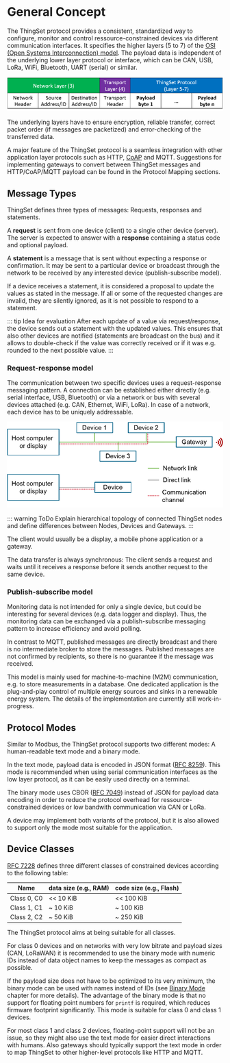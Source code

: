 # General Concept

The ThingSet protocol provides a consistent, standardized way to configure, monitor and control ressource-constrained devices via different communication interfaces. It specifies the higher layers (5 to 7) of the [OSI (Open Systems Interconnection) model](https://en.wikipedia.org/wiki/OSI_model). The payload data is independent of the underlying lower layer protocol or interface, which can be CAN, USB, LoRa, WiFi, Bluetooth, UART (serial) or similar.

![ISO/OSI layer setup](../images/osi_layers.png)

The underlying layers have to ensure encryption, reliable transfer, correct packet order (if messages are packetized) and error-checking of the transferred data.

A major feature of the ThingSet protocol is a seamless integration with other application layer protocols such as HTTP, [CoAP](https://tools.ietf.org/html/rfc7252) and MQTT. Suggestions for implementing gateways to convert between ThingSet messages and HTTP/CoAP/MQTT payload can be found in the Protocol Mapping sections.

## Message Types

ThingSet defines three types of messages: Requests, responses and statements.

A **request** is sent from one device (client) to a single other device (server). The server is expected to answer with a **response** containing a status code and optional payload.

A **statement** is a message that is sent without expecting a response or confirmation. It may be sent to a particular device or broadcast through the network to be received by any interested device (publish-subscribe model).

If a device receives a statement, it is considered a proposal to update the values as stated in the message. If all or some of the requested changes are invalid, they are silently ignored, as it is not possible to respond to a statement.

::: tip Idea for evaluation
After each update of a value via request/response, the device sends out a statement with the updated values. This ensures that also other devices are notified (statements are broadcast on the bus) and it allows to double-check if the value was correctly received or if it was e.g. rounded to the next possible value.
:::

### Request-response model

The communication between two specific devices uses a request-response messaging pattern. A connection can be established either directly (e.g. serial interface, USB, Bluetooth) or via a network or bus with several devices attached (e.g. CAN, Ethernet, WiFi, LoRa). In case of a network, each device has to be uniquely addressable.

![Communication Channels](../images/communication_channels.png)

::: warning ToDo
Explain hierarchical topology of connected ThingSet nodes and define differences between Nodes, Devices and Gateways.
:::

The client would usually be a display, a mobile phone application or a gateway.

The data transfer is always synchronous: The client sends a request and waits until it receives a response before it sends another request to the same device.

### Publish-subscribe model

Monitoring data is not intended for only a single device, but could be interesting for several devices (e.g. data logger and display). Thus, the monitoring data can be exchanged via a publish-subscribe messaging pattern to increase efficiency and avoid polling.

In contrast to MQTT, published messages are directly broadcast and there is no intermediate broker to store the messages. Published messages are not confirmed by recipients, so there is no guarantee if the message was received.

This model is mainly used for machine-to-machine (M2M) communication, e.g. to store measurements in a database. One dedicated application is the plug-and-play control of multiple energy sources and sinks in a renewable energy system. The details of the implementation are currently still work-in-progress.

## Protocol Modes

Similar to Modbus, the ThingSet protocol supports two different modes: A human-readable text mode and a binary mode.

In the text mode, payload data is encoded in JSON format ([RFC 8259](https://tools.ietf.org/html/rfc8259)). This mode is recommended when using serial communication interfaces as the low layer protocol, as it can be easily used directly on a terminal.

The binary mode uses CBOR ([RFC 7049](https://tools.ietf.org/html/rfc7049)) instead of JSON for payload data encoding in order to reduce the protocol overhead for ressource-constrained devices or low bandwith communication via CAN or LoRa.

A device may implement both variants of the protocol, but it is also allowed to support only the mode most suitable for the application.

## Device Classes

[RFC 7228](https://datatracker.ietf.org/doc/html/rfc7228) defines three different classes of constrained devices according to the following table:

| Name        | data size (e.g., RAM) | code size (e.g., Flash) |
|-------------|-----------------------|-------------------------|
| Class 0, C0 | << 10 KiB             | << 100 KiB              |
| Class 1, C1 | ~ 10 KiB              | ~ 100 KiB               |
| Class 2, C2 | ~ 50 KiB              | ~ 250 KiB               |

The ThingSet protocol aims at being suitable for all classes.

For class 0 devices and on networks with very low bitrate and payload sizes (CAN, LoRaWAN) it is recommended to use the binary mode with numeric IDs instead of data object names to keep the messages as compact as possible.

If the payload size does not have to be optimized to its very minimum, the binary mode can be used with names instead of IDs (see [Binary Mode](2c_binary_mode.md) chapter for more details). The advantage of the binary mode is that no support for floating point numbers for `printf` is required, which reduces firmware footprint significantly. This mode is suitable for class 0 and class 1 devices.

For most class 1 and class 2 devices, floating-point support will not be an issue, so they might also use the text mode for easier direct interactions with humans. Also gateways should typically support the text mode in order to map ThingSet to other higher-level protocols like HTTP and MQTT.
